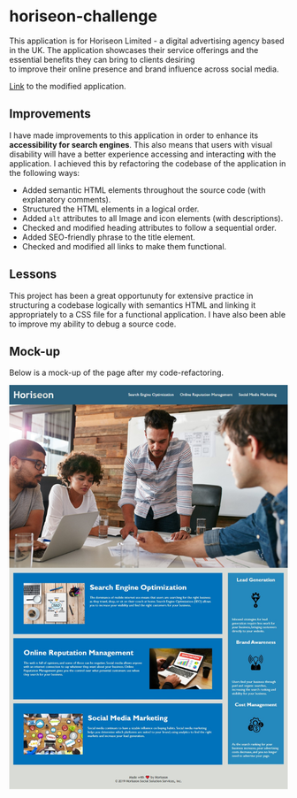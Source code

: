 # horiseon-challenge
This application is for Horiseon Limited - a digital advertising
agency based in the UK. The application showcases their service offerings 
and the essential benefits they can bring to clients desiring  
to improve their online presence and brand influence across social media.

[Link](https://contentcommando.github.io/horiseon-challenge/)  to the modified application.

## Improvements
I have made improvements to this application in order to enhance its **accessibility
for search engines**. This also means that users with visual disability will 
have a better experience accessing and interacting with the application. I 
achieved this by refactoring the codebase of the application in the following ways:

* Added semantic HTML elements throughout the source code (with explanatory comments).
* Structured the HTML elements in a logical order.
* Added `alt` attributes to all Image and icon elements (with descriptions). 
* Checked and modified heading attributes  to follow a sequential order.
* Added SEO-friendly phrase to the title element.
* Checked and modified all links to make them functional.

## Lessons
This project has been a great opportunuty for extensive practice in structuring
a codebase logically with semantics HTML and linking it appropriately to a CSS file
for a functional application. I have also been able to improve my ability to debug a source code.

## Mock-up
Below is a mock-up of the page after my code-refactoring.

![Alt text](image.png)
